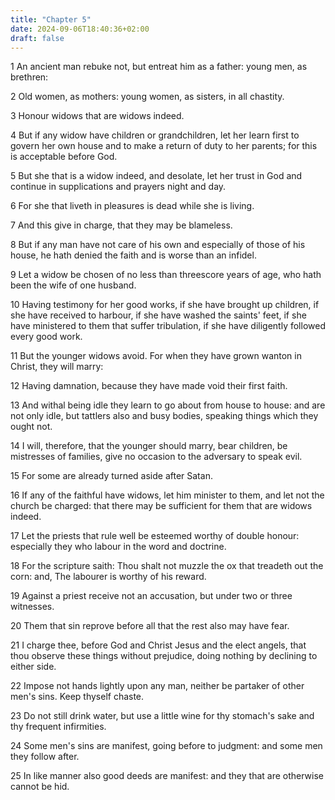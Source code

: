 ```yaml
---
title: "Chapter 5"
date: 2024-09-06T18:40:36+02:00
draft: false
---
```




1 An ancient man rebuke not, but entreat him as a father: young men, as brethren:

2 Old women, as mothers: young women, as sisters, in all chastity.

3 Honour widows that are widows indeed.

4 But if any widow have children or grandchildren, let her learn first to govern her own house and to make a return of duty to her parents; for this is acceptable before God.

5 But she that is a widow indeed, and desolate, let her trust in God and continue in supplications and prayers night and day.

6 For she that liveth in pleasures is dead while she is living.

7 And this give in charge, that they may be blameless.

8 But if any man have not care of his own and especially of those of his house, he hath denied the faith and is worse than an infidel.

9 Let a widow be chosen of no less than threescore years of age, who hath been the wife of one husband.

10 Having testimony for her good works, if she have brought up children, if she have received to harbour, if she have washed the saints' feet, if she have ministered to them that suffer tribulation, if she have diligently followed every good work.

11 But the younger widows avoid. For when they have grown wanton in Christ, they will marry:

12 Having damnation, because they have made void their first faith.

13 And withal being idle they learn to go about from house to house: and are not only idle, but tattlers also and busy bodies, speaking things which they ought not.

14 I will, therefore, that the younger should marry, bear children, be mistresses of families, give no occasion to the adversary to speak evil.

15 For some are already turned aside after Satan.

16 If any of the faithful have widows, let him minister to them, and let not the church be charged: that there may be sufficient for them that are widows indeed.

17 Let the priests that rule well be esteemed worthy of double honour: especially they who labour in the word and doctrine.

18 For the scripture saith: Thou shalt not muzzle the ox that treadeth out the corn: and, The labourer is worthy of his reward.

19 Against a priest receive not an accusation, but under two or three witnesses.

20 Them that sin reprove before all that the rest also may have fear.

21 I charge thee, before God and Christ Jesus and the elect angels, that thou observe these things without prejudice, doing nothing by declining to either side.

22 Impose not hands lightly upon any man, neither be partaker of other men's sins. Keep thyself chaste.

23 Do not still drink water, but use a little wine for thy stomach's sake and thy frequent infirmities.

24 Some men's sins are manifest, going before to judgment: and some men they follow after.

25 In like manner also good deeds are manifest: and they that are otherwise cannot be hid.

